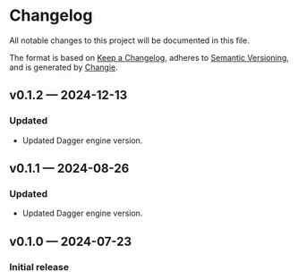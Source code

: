 # Changelog

All notable changes to this project will be documented in this file.

The format is based on [Keep a Changelog](https://keepachangelog.com/en/1.1.0/), adheres to [Semantic Versioning](https://semver.org/spec/v2.0.0.html), and is generated by [Changie](https://github.com/miniscruff/changie).

## v0.1.2 — 2024-12-13

### Updated

* Updated Dagger engine version.

## v0.1.1 — 2024-08-26

### Updated

* Updated Dagger engine version.

## v0.1.0 — 2024-07-23

### Initial release

